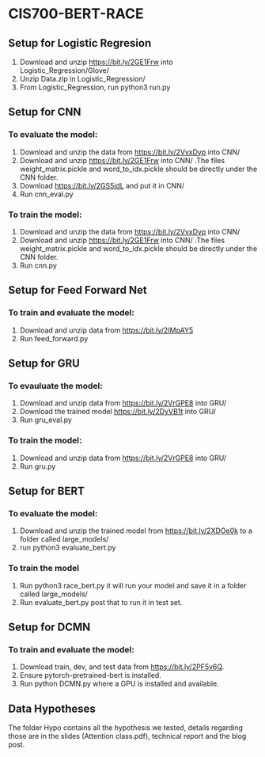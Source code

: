 # CIS700-BERT-RACE

## Setup for Logistic Regresion
1. Download and unzip https://bit.ly/2GE1Frw into Logistic_Regression/Glove/
2. Unzip Data.zip in Logistic_Regression/
3. From Logistic_Regression, run python3 run.py

## Setup for CNN

### To evaluate the model:

1. Download and unzip the data from https://bit.ly/2VvxDyp into CNN/
2. Download and unzip https://bit.ly/2GE1Frw into CNN/ .The files weight_matrix.pickle and word_to_idx.pickle should be directly under the CNN folder.
3. Download https://bit.ly/2GS5idL and put it in CNN/
4. Run cnn_eval.py

### To train the model:

1. Download and unzip the data from https://bit.ly/2VvxDyp into CNN/
2. Download and unzip https://bit.ly/2GE1Frw into CNN/ .The files weight_matrix.pickle and word_to_idx.pickle should be directly under the CNN folder.
3. Run cnn.py

## Setup for Feed Forward Net

### To train and evaluate the model:
1. Download and unzip data from https://bit.ly/2IMpAY5
2. Run feed_forward.py

## Setup for GRU

### To evauluate the model:
1. Download and unzip data from https://bit.ly/2VrGPE8 into GRU/
2. Download the trained model https://bit.ly/2DyVB1t into GRU/
3. Run gru_eval.py

### To train the model:
1. Download and unzip data from https://bit.ly/2VrGPE8 into GRU/
2. Run gru.py

## Setup for BERT

### To evaluate the model:

1. Download and unzip the trained model from https://bit.ly/2XDOe0k to a folder called large_models/
2. run python3 evaluate_bert.py

### To train the model

1. Run python3 race_bert.py it will run your model and save it in a folder called large_models/
2. Run evaluate_bert.py post that to run it in test set.

## Setup for DCMN

### To train and evaluate the model:

1. Download train, dev, and test data from https://bit.ly/2PF5v6Q.
2. Ensure pytorch-pretrained-bert is installed.
3. Run python DCMN.py where a GPU is installed and available.

## Data Hypotheses

The folder Hypo contains all the hypothesis we tested, details regarding those are in the slides (Attention class.pdf), technical report and the blog post.


